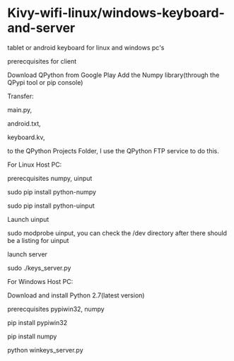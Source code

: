 # Kivy-wifi-linux/windows-keyboard-and-server
tablet or android keyboard for linux and windows pc's

prerecquisites for client                                                                                                       

Download QPython from Google Play
Add the Numpy library(through the QPypi tool or pip console)

Transfer:

main.py,

android.txt,

keyboard.kv,

to the QPython Projects Folder, I use the QPython FTP service to do this.

For Linux Host PC:

prerecquisites numpy, uinput

sudo pip install python-numpy

sudo pip install python-uinput

Launch uinput

sudo modprobe uinput, you can check the /dev directory after there should be a listing for uinput

launch server

sudo ./keys_server.py

For Windows Host PC:

Download and install Python 2.7(latest version)

prerecquisites pypiwin32, numpy

pip install pypiwin32

pip install numpy

python winkeys_server.py 



